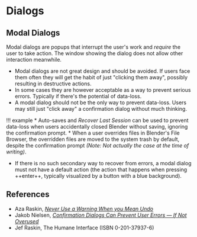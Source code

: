 # Dialogs

## Modal Dialogs

Modal dialogs are popups that interrupt the user's work and _require_ the user to take action. The window showing the dialog does not allow other interaction meanwhile.

* Modal dialogs are not great design and should be avoided. If users face them often they will get the habit of just "clicking them away", possibly resulting in destructive actions.
* In some cases they are however acceptable as a way to prevent serious errors. Typically if there's the potential of data-loss.
* A modal dialog should not be the only way to prevent data-loss. Users may still just "click away" a confirmation dialog without much thinking.

!!! example
    * Auto-saves and _Recover Last Session_ can be used to prevent data-loss when users accidentally closed Blender without saving, ignoring the confirmation prompt.
    * When a user overrides files in Blender's File Browser, the overridden files are moved to the system trash by default, despite the confirmation prompt _(Note: Not actually the case at the time of writing)_.
* If there is no such secondary way to recover from errors, a modal dialog must not have a default action (the action that happens when pressing ++enter++, typically visualized by a button with a blue background).

## References

* Aza Raskin, [_Never Use a Warning When you Mean Undo_](https://alistapart.com/article/neveruseawarning/)
* Jakob Nielsen, [_Confirmation Dialogs Can Prevent User Errors — If Not Overused_](https://www.nngroup.com/articles/confirmation-dialog/)
* Jef Raskin, The Humane Interface (ISBN 0-201-37937-6)
